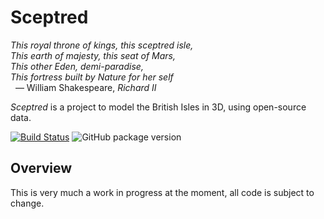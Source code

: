 # Sceptred

_This royal throne of kings, this sceptred isle,_<br>
_This earth of majesty, this seat of Mars,_<br>
_This other Eden, demi-paradise,_<br>
_This fortress built by Nature for her self_<br>
&nbsp;&nbsp;— William Shakespeare, _Richard II_

_Sceptred_ is a project to model the British Isles in 3D, using open-source data.

[![Build Status](https://travis-ci.org/qwghlm/sceptred.svg?branch=master)](https://travis-ci.org/qwghlm/sceptred)
![GitHub package version](https://img.shields.io/github/package-json/v/qwghlm/sceptred.svg)

## Overview

This is very much a work in progress at the moment, all code is subject to change.